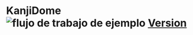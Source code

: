 # KanjiDome ![flujo de trabajo de ejemplo](https://github.com/OriolOr/KanjiDome/actions/workflows/dotnet.yml/badge.svg) [Version](https://img.shields.io/badge/Version-0.1-brightgreen)




